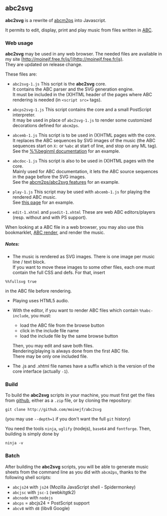 ## abc2svg

**abc2svg** is a rewrite of [abcm2ps](http://moinejf.free.fr/) into Javascript.

It permits to edit, display, print and play music from files written in
[ABC](http://abcnotation.com/).

### Web usage

**abc2svg** may be used in any web browser.
The needed files are available in my site
[http://moinejf.free.fr/js/](http://moinejf.free.fr/js).  
They are updated on release change.

These files are:

- `abc2svg-1.js`
  This script is the **abc2svg** core.  
  It contains the ABC parser and the SVG generation engine.  
  It must be included in the (X)HTML header of the pages
  where ABC rendering is needed (in `<script src=` tags).

- `abcps2svg-1.js`
  This script contains the core and a small PostScript interpreter.  
  It may be used in place of `abc2svg-1.js` to render some customized
  decorations defined for `abcm2ps`.

- `abcemb-1.js`
  This script is to be used in (X)HTML pages with the core.  
  It replaces the ABC sequences by SVG images of the music
  (the ABC sequences start on `X:` or `%abc` at start of line,
  and stop on any ML tag).  
  See the
  [%%beginml documentation](http://moinejf.free.fr/abcm2ps-doc/beginml.xhtml)
  for an example.

- `abcdoc-1.js`
  This script is also to be used in (X)HTML pages with the core.  
  Mainly used for ABC documentation, it lets the ABC source sequences
  in the page before the SVG images.  
  See the
  [abcm2ps/abc2svg features](http://moinejf.free.fr/abcm2ps-doc/features.xhtml)
  for an example.

- `play-1.js`
  This script may be used with `abcemb-1.js` for playing the
  rendered ABC music.  
  See [this page](http://moinejf.free.fr/abcm2ps-doc/au_clair.xhtml)
  for an example.

- `edit-1.xhtml` and `psedit-1.xhtml`
  These are web ABC editors/players (resp. without and with PS support).

When looking at a ABC file in a web browser, you may also use this bookmarklet,
<a href="javascript:(function(){return'<?xml version=&quot;1.0&quot;encoding=&quot;UTF-8&quot;?>\n<!DOCTYPE html PUBLIC &quot;-//W3C//DTD XHTML 1.1//EN&quot;\n&quot;http://www.w3.org/TR/xhtml11/DTD/xhtml11.dtd&quot;>\n<html xmlns=&quot;http://www.w3.org/1999/xhtml&quot;>\n<head>\n<meta http-equiv=&quot;Content-Type&quot;content=&quot;text/html;charset=UTF-8&quot;/>\n<link href=&quot;http://moinejf.free.fr/js/edit-1.css&quot; rel=&quot;stylesheet&quot; type=&quot;text/css&quot;/>\n<title>ABC</title>\n<script src=&quot;http://moinejf.free.fr/js/abc2svg-1.js&quot;type=&quot;text/javascript&quot;></script>\n<script src=&quot;http://moinejf.free.fr/js/abcemb-1.js&quot;type=&quot;text/javascript&quot;></script>\n</head>\n<body>\n%25abc2.2\n'+document.body.textContent+'</body>\n</html>'})();">ABC render</a>,
and render the music.

##### Notes:
- The music is rendered as SVG images. There is one image per
  music line / text block.  
  If you want to move these images to some other files,
  each one must contain the full CSS and defs. For that, insert
```
%%fullsvg true
```
  in the ABC file before rendering.

- Playing uses HTML5 audio.

- With the editor, if you want to render ABC files
  which contain `%%abc-include`, you must:
  - load the ABC file from the browse button
  - click in the include file name
  - load the include file by the same browse button  

  Then, you may edit and save both files.  
  Rendering/playing is always done from the first ABC file.  
  There may be only one included file.

- The .js and .xhtml file names have a suffix which is the version of
  the core interface (actually `-1`).

### Build

To build the **abc2svg** scripts in your machine, you must first get the files
from [github](https://github.com/moinejf/abc2svg), either as a `.zip` file,
or by cloning the repository:

    git clone http://github.com/moinejf/abc2svg

(you may use `--depth=1` if you don't want the full `git` history)

You need the tools `ninja`, `uglify` (nodejs), `base64` and
`fontforge`. Then, building is simply done by

    ninja -v

### Batch

After building the **abc2svg** scripts, you will be able to generate music
sheets from the command line as you did with `abcm2ps`, thanks to the
following shell scripts:  

- `abcjs24` with `js24` (Mozilla JavaScript shell - Spidermonkey)
- `abcjsc` with `jsc-1` (webkitgtk2)
- `abcnode` with `nodejs`
- `abcps` = abcjs24 + PostScript support
- `abcv8` with `d8` (libv8 Google)
